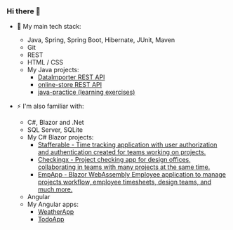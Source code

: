 ### Hi there 👋

- 🔭 My main tech stack:
  - Java, Spring, Spring Boot, Hibernate, JUnit, Maven
  - Git
  - REST
  - HTML / CSS
  - My Java projects:
    - [DataImporter REST API](https://github.com/bobend212/DataImporter)
    - [online-store REST API](https://github.com/bobend212/online-store)
    - [java-practice (learning exercises)](https://github.com/bobend212/java-practise-2)


- ⚡ I'm also familiar with:
  - C#, Blazor and .Net
  - SQL Server, SQLite
  - My C# Blazor projects:
    - [Stafferable - Time tracking application with user authorization and authentication created for teams working on projects.](https://github.com/bobend212/Stafferable)
    - [Checkingx - Project checking app for design offices, collaborating in teams with many projects at the same time.](https://github.com/bobend212/Checkingx)  
    - [EmpApp - Blazor WebAssembly Employee application to manage projects workflow, employee timesheets, design teams, and much more.](https://github.com/bobend212/EmpAppBlazor)
  - Angular
  - My Angular apps:
    - [WeatherApp](https://github.com/bobend212/WeatherApp) 
    - [TodoApp](https://github.com/bobend212/TodoApp)

